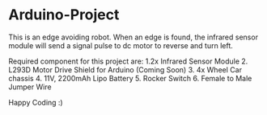 # Arduino-Project
This is an edge avoiding robot. When an edge is found, 
the infrared sensor module will send a signal pulse to dc motor to reverse and turn
left.

Required component for this project are:
1.2x Infrared Sensor Module
2. L293D Motor Drive Shield for Arduino (Coming Soon)
3. 4x Wheel Car chassis
4. 11V, 2200mAh Lipo Battery
5. Rocker Switch
6. Female to Male Jumper Wire

Happy Coding :)
